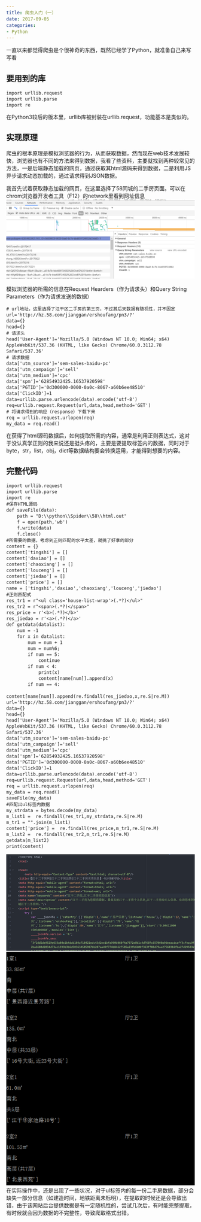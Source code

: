 ```yaml
---
title: 爬虫入门（一）
date: 2017-09-05
categories:
- Python
---
```


一直以来都觉得爬虫是个很神奇的东西，既然已经学了Python，就准备自己来写写看
<!--more-->
## 要用到的库
```
import urllib.request
import urllib.parse
import re
```
在Python3较后的版本里，urllib库被封装在urllib.request，功能基本是类似的。

## 实现原理
爬虫的根本原理是模拟浏览器的行为，从而获取数据，然而现在web技术发展较快，浏览器也有不同的方法来得到数据，我看了些资料，主要就找到两种较常见的方法，一是后端静态加载的网页，通过获取其html源码来得到数据，二是利用JS异步请求动态加载的，通过请求得到JSON数据。

我首先试着获取静态加载的网页，在这里选择了58同城的二手房页面。可以在chrom浏览器开发者工具（F12）的network里看到网址信息
![浏览器信息](/img/chrom.png)

模拟浏览器的所需的信息在Request Hearders（作为请求头）和Query String Parameters（作为请求发送的数据）
```
# url地址，这里选择了江干区二手房的第三页，不过其后天数据有随机性，并不固定
url='http://hz.58.com/jianggan/ershoufang/pn3/?'
data={}
head={}
# 请求头
head['User-Agent']='Mozilla/5.0 (Windows NT 10.0; Win64; x64) AppleWebKit/537.36 (KHTML, like Gecko) Chrome/60.0.3112.78 Safari/537.36'
# 请求数据
data['utm_source']='sem-sales-baidu-pc'
data['utm_campaign']='sell'
data['utm_medium']='cpc'
data['spm']='62854932425.16537920598'
data['PGTID']='0d300000-0000-0a0c-8067-a60b6ee48510'
data['ClickID']=1
data=urllib.parse.urlencode(data).encode('utf-8')
req=urllib.request.Request(url,data,head,method='GET')
# 将请求得到的响应（response）下载下来
req = urllib.request.urlopen(req)
my_data = req.read()
```
在获得了html源码数据后，如何提取所需的内容，通常是利用正则表达式，这对于没认真学正则的我来说还是挺头疼的，主要是要提取标签内的数据，同时对于byte，str，list，obj，dict等数据结构要会转换运用，才能得到想要的内容。

## 完整代码
```
import urllib.request
import urllib.parse
import re
#保存HTML源码
def saveFile(data):
    path = "D:\\python\\Spider\\58\\html.out"
    f = open(path,'wb')
    f.write(data)
    f.close()
#所需要的数据，考虑到正则匹配的水平太差，就挑了好拿的部分
content = {}
content['tingshi'] = []
content['daxiao'] = []
content['chaoxiang'] = []
content['louceng'] = []
content['jiedao'] = []
content['price'] = []
name = ['tingshi','daxiao','chaoxiang','louceng','jiedao']
#正则匹配式
res_tr1 = r"<ul class='house-list-wrap'>(.*?)</ul>"
res_tr2 = r"<span>(.*?)</span>"
res_price = r'<b>(.*?)</b>'
res_jiedao = r'<a>(.*?)</a>'
def getdata(datalist):
    num = -1
    for x in datalist:
        num = num + 1
        num = num%6;
        if num == 5:
            continue
        if num < 4:
            print(x)
            content[name[num]].append(x)
        if num == 4:
            content[name[num]].append(re.findall(res_jiedao,x,re.S|re.M))
url='http://hz.58.com/jianggan/ershoufang/pn3/?'
data={}
head={}
head['User-Agent']='Mozilla/5.0 (Windows NT 10.0; Win64; x64) AppleWebKit/537.36 (KHTML, like Gecko) Chrome/60.0.3112.78 Safari/537.36'
data['utm_source']='sem-sales-baidu-pc'
data['utm_campaign']='sell'
data['utm_medium']='cpc'
data['spm']='62854932425.16537920598'
data['PGTID']='0d300000-0000-0a0c-8067-a60b6ee48510'
data['ClickID']=1
data=urllib.parse.urlencode(data).encode('utf-8')
req=urllib.request.Request(url,data,head,method='GET')
req = urllib.request.urlopen(req)
my_data = req.read()
saveFile(my_data)
#匹配出ul标签内数据
my_strdata = bytes.decode(my_data)
m_list1 =  re.findall(res_tr1,my_strdata,re.S|re.M)
m_tr1 = "".join(m_list1)
content['price'] =  re.findall(res_price,m_tr1,re.S|re.M)
m_list2 =  re.findall(res_tr2,m_tr1,re.S|re.M)
getdata(m_list2)
print(content)
```
![html源码](/img/58htm.jpg)
![提取逐个数据](/img/58data.jpg)
在实际操作中，还是出现了一些状况，对于ul标签内的每一份二手房数据，部分会缺失一部分信息（如建造时间，地铁距离未标明），在提取的时候还是会导致出错，由于该网站后台提供数据是有一定随机性的，尝试几次后，有时能完整提取，有时候就会因为数据的不完整性，导致爬取格式出错。
